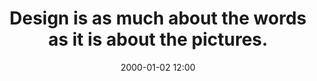 ---
title: "Design is as much about the words as it is about the pictures."
date: 2000-01-02 12:00
category: beliefs
layout: thought
---